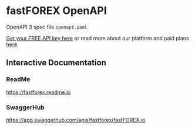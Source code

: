 # fastFOREX OpenAPI

OpenAPI 3 spec file `openapi.yaml`.

[Get your FREE API key here](https://console.fastforex.io) or read more about our platform and paid plans [here](https://www.fastforex.io).

## Interactive Documentation

### ReadMe

https://fastforex.readme.io

### SwaggerHub

https://app.swaggerhub.com/apis/fastforex/fastFOREX.io

